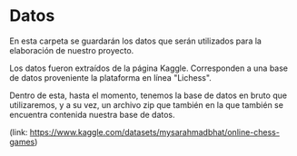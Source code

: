 # Datos

En esta carpeta se guardarán los datos que serán utilizados para la elaboración de nuestro proyecto.

Los datos fueron extraídos de la página Kaggle. Corresponden a una base de datos proveniente la plataforma en línea "Lichess".

Dentro de esta, hasta el momento, tenemos la base de datos en bruto que utilizaremos, y a su vez, un archivo zip que también en la que también se encuentra contenida nuestra base de datos.

(link: <https://www.kaggle.com/datasets/mysarahmadbhat/online-chess-games>)

